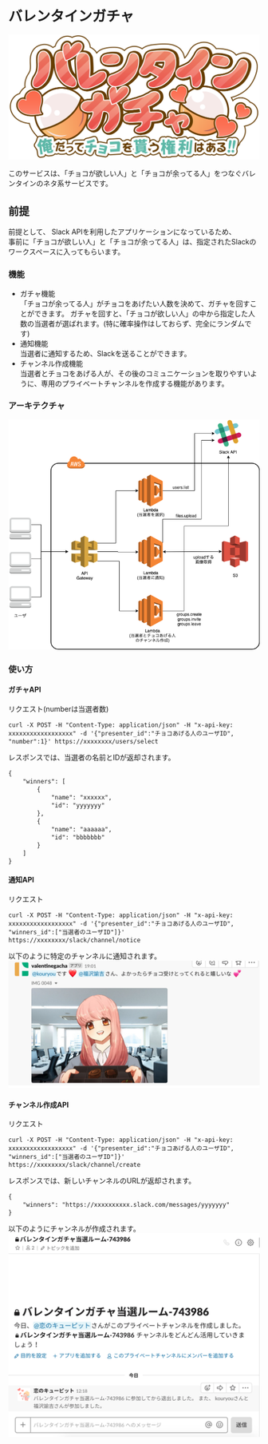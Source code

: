 # バレンタインガチャ
![logo](valentine-gacha/images/logo.png)

このサービスは、「チョコが欲しい人」と「チョコが余ってる人」をつなぐバレンタインのネタ系サービスです。

## 前提
前提として、 Slack APIを利用したアプリケーションになっているため、  
事前に「チョコが欲しい人」と「チョコが余ってる人」は、指定されたSlackのワークスペースに入ってもらいます。

### 機能
- ガチャ機能  
「チョコが余ってる人」がチョコをあげたい人数を決めて、ガチャを回すことができます。
ガチャを回すと、「チョコが欲しい人」の中から指定した人数の当選者が選ばれます。(特に確率操作はしておらず、完全にランダムです)
- 通知機能  
当選者に通知するため、Slackを送ることができます。
- チャンネル作成機能  
当選者とチョコをあげる人が、その後のコミュニケーションを取りやすいように、専用のプライベートチャンネルを作成する機能があります。

### アーキテクチャ
![architecture](valentine-gacha/images/architecture.png)

### 使い方
#### ガチャAPI
リクエスト(numberは当選者数)
```
curl -X POST -H "Content-Type: application/json" -H "x-api-key: xxxxxxxxxxxxxxxxxx" -d '{"presenter_id":"チョコあげる人のユーザID", "number":1}' https://xxxxxxxx/users/select
```
レスポンスでは、当選者の名前とIDが返却されます。
```
{
    "winners": [
        {
            "name": "xxxxxx",
            "id": "yyyyyyy"
        },
        {
            "name": "aaaaaa",
            "id": "bbbbbbb"
        }
    ]
}
```

#### 通知API
リクエスト
```
curl -X POST -H "Content-Type: application/json" -H "x-api-key: xxxxxxxxxxxxxxxxxx" -d '{"presenter_id":"チョコあげる人のユーザID", "winners_id":["当選者のユーザID"]}' https://xxxxxxxx/slack/channel/notice
```
以下のように特定のチャンネルに通知されます。
![slack_screenshot](valentine-gacha/images/slack_screen_shot.png)

#### チャンネル作成API
リクエスト
```
curl -X POST -H "Content-Type: application/json" -H "x-api-key: xxxxxxxxxxxxxxxxxx" -d '{"presenter_id":"チョコあげる人のユーザID", "winners_id":["当選者のユーザID"]}' https://xxxxxxxx/slack/channel/create
```
レスポンスでは、新しいチャンネルのURLが返却されます。
```
{
    "winners": "https://xxxxxxxxxx.slack.com/messages/yyyyyyy"
}
```
以下のようにチャンネルが作成されます。
![slack_screenshot](valentine-gacha/images/new_channel.png)